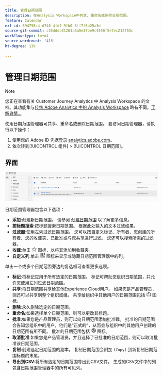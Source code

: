 ```yaml
---
title: 管理日期范围
description: 在Analysis Workspace中共享、重命名或删除日期范围。
feature: Calendar
exl-id: 694758c4-d740-4fd7-9fb0-3ff7f6b25a3d
source-git-commit: c36dddb31261a3a5e37be9c4566f5e7ec212f53c
workflow-type: tm+mt
source-wordcount: '416'
ht-degree: 13%

---
```


# 管理日期范围

>[!NOTE]
>
>您正在查看有关 Customer Journey Analytics 中 Analysis Workspace 的文档。其功能集与[传统 Adobe Analytics 中的 Analysis Workspace](https://experienceleague.adobe.com/docs/analytics/analyze/analysis-workspace/home.html?lang=zh-Hans) 略有不同。[了解详情...](/help/getting-started/cja-aa.md)

使用日期范围管理器可共享、重命名或删除日期范围。 要访问日期管理器，请执行以下操作：

1. 使用您的 Adobe ID 凭据登录 [analytics.adobe.com](https://analytics.adobe.com)。
1. 依次转到[!UICONTROL 组件] > [!UICONTROL 日期范围]。

## 界面

![用户界面](../assets/date-range-ui.png)

日期范围管理器包含以下选项：

* **添加**:创建新日期范围。 请参阅 [创建日期范围](create.md) 以了解更多信息。
* **按标题搜索**:按标题搜索日期范围。 根据此处输入的文本过滤结果。
* **过滤器**:使用左列过滤日期范围。 您可以按自定义标记、所有者、您创建的所有者、您的收藏夹、已批准或与您共享进行过滤。 您还可以搜索所需的过滤器。
* **收藏**:单击 ![星星](../assets/star.png) 图标，以将其添加到收藏夹。
* **自定义列**:单击 ![列](../assets/columns.png) 图标来显示或隐藏日期范围管理器中的列。

单击一个或多个日期范围旁边的复选框可查看更多选项。

* **标记**:将标记应用于所有选定的日期范围。 标记可帮助您组织日期范围，并允许您使用左列过滤日期范围。
* **共享**:将日期范围共享给其他Experience Cloud用户。 如果您是产品管理员，则还可以共享到整个组织或组。 共享给组织中其他用户的日期范围包括 ![共享](../assets/shared.png) 图标。
* **删除**:永久删除选定的日期范围。
* **重命名**:如果选择单个日期范围，则可以更改其标题。
* **批准**:如果您是产品管理员，则可以向日期范围添加批准戳。 批准的日期范围会告知您组织中的用户，他们是“正式的”，从而会与组织中的其他用户创建的日期范围有所不同。 批准的日期范围包括 ![已批准](../assets/approved.png) 图标。
* **取消批准**:如果您是产品管理员，并且选择了已批准的日期范围，则可以取消批准该日期范围。
* **复制**:创建选定日期范围的副本。 复制日期范围会附加 `(Copy)` 到新复制日期范围标题的末尾。
* **导出到CSV**:将所有选定的日期范围导出到CSV文件。 生成的CSV文件中的列包含日期范围管理器中的所有可见列。
